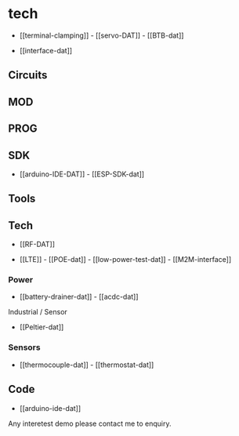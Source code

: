 
# tech 

- [[terminal-clamping]] - [[servo-DAT]] - [[BTB-dat]]

- [[interface-dat]]


## Circuits 

## MOD

## PROG

## SDK
- [[arduino-IDE-DAT]] - [[ESP-SDK-dat]]


## Tools


## Tech

- [[RF-DAT]]

- [[LTE]] - [[POE-dat]] - [[low-power-test-dat]] - [[M2M-interface]]

### Power 

- [[battery-drainer-dat]] - [[acdc-dat]]

Industrial / Sensor 
- [[Peltier-dat]]

### Sensors 

- [[thermocouple-dat]] - [[thermostat-dat]]

## Code 
- [[arduino-ide-dat]]



Any interetest demo please contact me to enquiry.

